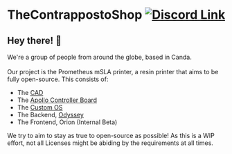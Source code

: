 # TheContrappostoShop [![Discord Link](https://discordapp.com/api/guilds/881628699500359731/widget.png?style=shield)](https://discord.gg/GFUn9gwRsj)
## Hey there! 👋
We're a group of people from around the globe, based in Canda.
<br><br>
Our project is the Prometheus mSLA printer, a resin printer that aims to be fully open-source.
This consists of:
- The [CAD](https://github.com/TheContrappostoShop/Prometheus-MSLA)
- The [Apollo Controller Board](https://github.com/TheContrappostoShop/Apollo)
- The [Custom OS](https://github.com/TheContrappostoShop/PrometheusOS)
- The Backend, [Odyssey](https://github.com/TheContrappostoShop/Odyssey)
- The Frontend, Orion (Internal Beta)

We try to aim to stay as true to open-source as possible! As this is a WIP effort,
not all Licenses might be abiding by the requirements at all times.
